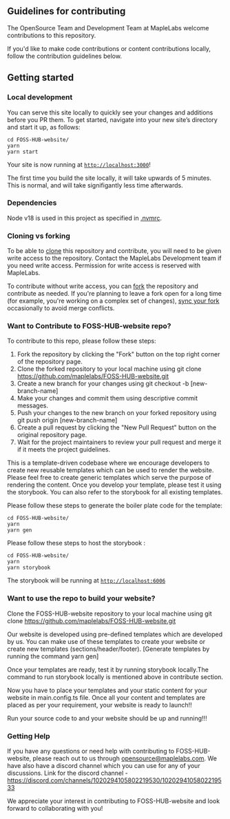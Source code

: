 ## Guidelines for contributing

The OpenSource Team and Development Team at MapleLabs welcome contributions to this repository.

If you'd like to make code contributions or content contributions locally, follow the contribution guidelines below.

## Getting started

### Local development

You can serve this site locally to quickly see your changes and additions before you PR them. To get started, navigate into your new site’s directory and start it up, as follows:

```shell
cd FOSS-HUB-website/
yarn
yarn start
```

Your site is now running at [`http://localhost:3000`](http://localhost:3000)!

The first time you build the site locally, it will take upwards of 5 minutes. This is normal, and will take signifigantly less time afterwards.

### Dependencies

Node v18 is used in this project as specified in [.nvmrc](https://github.com/newrelic/developer-website/blob/master/.nvmrc).

### Cloning vs forking

To be able to [clone](https://help.github.com/en/github/creating-cloning-and-archiving-repositories/cloning-a-repository) this repository and contribute, you will need to be given write access to the repository. Contact the MapleLabs Development team if you need write access. Permission for write access is reserved with MapleLabs.

To contribute without write access, you can [fork](https://help.github.com/en/github/getting-started-with-github/fork-a-repo) the repository and contribute as needed. If you're planning to leave a fork open for a long time (for example, you're working on a complex set of changes), [sync your fork](https://docs.github.com/en/github/collaborating-with-issues-and-pull-requests/syncing-a-fork) occasionally to avoid merge conflicts.

### Want to Contribute to FOSS-HUB-website repo?

To contribute to this repo, please follow these steps:

1. Fork the repository by clicking the "Fork" button on the top right corner of the repository page.
2. Clone the forked repository to your local machine using git clone https://github.com/maplelabs/FOSS-HUB-website.git
3. Create a new branch for your changes using git checkout -b [new-branch-name]
4. Make your changes and commit them using descriptive commit messages.
5. Push your changes to the new branch on your forked repository using git push origin [new-branch-name]
6. Create a pull request by clicking the "New Pull Request" button on the original repository page.
7. Wait for the project maintainers to review your pull request and merge it if it meets the project guidelines.

This is a template-driven codebase where we encourage developers to create new reusable templates which can be used to render the website. Please feel free to create generic templates which serve the purpose of rendering the content. Once you develop your template, please test it using the storybook. You can also refer to the storybook for all existing templates.

Please follow these steps to generate the boiler plate code for the template:

```shell
cd FOSS-HUB-website/
yarn
yarn gen
```

Please follow these steps to host the storybook :

```shell
cd FOSS-HUB-website/
yarn
yarn storybook
```

The storybook will be running at [`http://localhost:6006`](http://localhost:6006)

### Want to use the repo to build your website?

Clone the FOSS-HUB-website repository to your local machine using git clone https://github.com/maplelabs/FOSS-HUB-website.git

Our website is developed using pre-defined templates which are developed by us. You can make use of these templates to create your website or create new templates (sections/header/footer). [Generate templates by running the command yarn gen]

Once your templates are ready, test it by running storybook locally.The command to run storybook locally is mentioned above in contribute section.

Now you have to place your templates and your static content for your website in main.config.ts file. Once all your content and templates are placed as per your requirement, your website is ready to launch!!

Run your source code to and your website should be up and running!!!

### Getting Help

If you have any questions or need help with contributing to FOSS-HUB-website, please reach out to us through opensource@maplelabs.com.
We have also have a discord channel which you can use for any of your discussions.
Link for the discord channel - https://discord.com/channels/1020294105802219530/1020294105802219533

We appreciate your interest in contributing to FOSS-HUB-website and look forward to collaborating with you!
